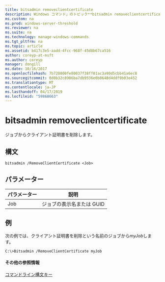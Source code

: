 ```yaml
---
title: bitsadmin removeclientcertificate
description: Windows コマンド」のトピック**bitsadmin removeclientcertificate** -ジョブからクライアント証明書を削除します。
ms.custom: na
ms.prod: windows-server-threshold
ms.reviewer: na
ms.suite: na
ms.technology: manage-windows-commands
ms.tgt_pltfrm: na
ms.topic: article
ms.assetid: b417c3e5-aadd-4fcc-968f-45d8b67ca516
author: coreyp-at-msft
ms.author: coreyp
manager: dongill
ms.date: 10/16/2017
ms.openlocfilehash: 7b720800fe80037f38ff01ac3a90d5cbb41a6ec8
ms.sourcegitcommit: 0d0b32c8986ba7db9536e0b8648d4ddf9b03e452
ms.translationtype: MT
ms.contentlocale: ja-JP
ms.lasthandoff: 04/17/2019
ms.locfileid: "59868663"
---
```

# <a name="bitsadmin-removeclientcertificate"></a>bitsadmin removeclientcertificate



ジョブからクライアント証明書を削除します。

## <a name="syntax"></a>構文

```
bitsadmin /RemoveClientCertificate <Job> 
```

## <a name="parameters"></a>パラメーター

|パラメーター|説明|
|---------|-----------|
|Job|ジョブの表示名または GUID|

## <a name="BKMK_examples"></a>例

次の例では、クライアント証明書を削除という名前のジョブから*myJob*します。
```
C:\>Bitsadmin /RemoveClientCertificate myJob 
```

#### <a name="additional-references"></a>その他の参照情報

[コマンドライン構文キー](command-line-syntax-key.md)